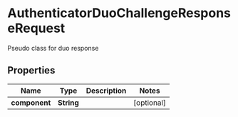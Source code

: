 

# AuthenticatorDuoChallengeResponseRequest

Pseudo class for duo response

## Properties

| Name | Type | Description | Notes |
|------------ | ------------- | ------------- | -------------|
|**component** | **String** |  |  [optional] |



